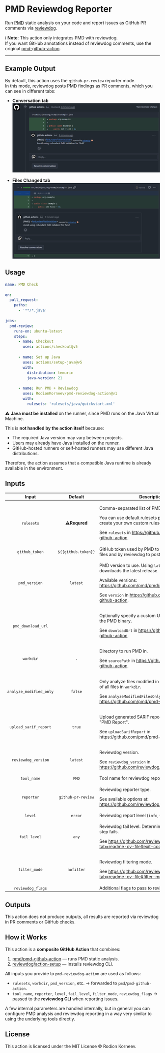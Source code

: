 # PMD Reviewdog Reporter

Run [PMD](https://pmd.github.io/) static analysis on your code and report issues as GitHub PR comments
via [reviewdog](https://github.com/reviewdog/reviewdog).

ℹ️ **Note**: This action only integrates PMD with reviewdog.\
If you want GitHub annotations instead of reviewdog comments,
use the
original [pmd-github-action](https://github.com/pmd/pmd-github-action).

---

## Example Output

By default, this action uses the `github-pr-review` reporter mode.  
In this mode, reviewdog posts PMD findings as PR comments, which you can see in different tabs:

- **Conversation tab**
  ![PMD comments in PR Conversation](docs/example-pr-conversation.png)

- **Files Changed tab**
  ![PMD comments in Files Changed](docs/example-files-changed.png)

## Usage

```yaml
name: PMD Check

on:
  pull_request:
    paths:
      - '**/*.java'

jobs:
  pmd-review:
    runs-on: ubuntu-latest
    steps:
      - name: Checkout
        uses: actions/checkout@v5

      - name: Set up Java
        uses: actions/setup-java@v5
        with:
          distribution: temurin
          java-version: 21

      - name: Run PMD + Reviewdog
        uses: RodionKorneev/pmd-reviewdog-action@v1
        with:
          rulesets: 'rulesets/java/quickstart.xml'
```

⚠️ **Java must be installed** on the runner, since PMD runs on the Java Virtual Machine.

This is **not handled by the action itself** because:

- The required Java version may vary between projects.
- Users may already have Java installed on the runner.
- GitHub-hosted runners or self-hosted runners may use different Java distributions.

Therefore, the action assumes that a compatible Java runtime is already available in the environment.

## Inputs

|          Input          |       Default       | Description                                                                                                                                                                                                                    |
|:-----------------------:|:-------------------:|--------------------------------------------------------------------------------------------------------------------------------------------------------------------------------------------------------------------------------|
|       `rulesets`        |    ⚠️**Requred**    | <p>Comma-separated list of PMD rulesets to use.</p><p>You can use default rulesets provided by PMD, or create your own custom ruleset and reference it.</p><p>See `rulesets` in https://github.com/pmd/pmd-github-action. </p> |
|     `github_token`      | `${{github.token}}` | GitHub token used by PMD to determine modified files and by reviewdog to post comments.                                                                                                                                        |
|      `pmd_version`      |      `latest`       | <p>PMD version to use. Using `latest` automatically downloads the latest release.</p><p>Available versions: https://github.com/pmd/pmd/releases. </p><p>See `version` in https://github.com/pmd/pmd-github-action. </p>        |
|   `pmd_download_url`    |                     | <p>Optionally specify a custom URL for downloading the PMD binary.</p><p>See `downloadUrl` in https://github.com/pmd/pmd-github-action. </p>                                                                                   |
|        `workdir`        |         `.`         | <p>Directory to run PMD in.</p><p>See `sourcePath` in https://github.com/pmd/pmd-github-action. </p>                                                                                                                           |
| `analyze_modified_only` |       `false`       | <p>Only analyze files modified in a PR or push instead of all files in `workdir`.</p><p>See `analyzeModifiedFilesOnly` in https://github.com/pmd/pmd-github-action. </p>                                                       |
|  `upload_sarif_report`  |       `true`        | <p>Upload generated SARIF report as artifact named "PMD Report".</p><p>See `uploadSarifReport` in https://github.com/pmd/pmd-github-action. </p>                                                                               |
|   `reviewdog_version`   |      `latest`       | <p>Reviewdog version.</p><p>See `reviewdog_version` in https://github.com/reviewdog/action-setup. </p>                                                                                                                         |
|       `tool_name`       |        `PMD`        | Tool name for reviewdog reporter.                                                                                                                                                                                              |
|       `reporter`        | `github-pr-review`  | <p>Reviewdog reporter type.</p><p>See available options at: https://github.com/reviewdog/reviewdog#reporters </p>                                                                                                              |
|         `level`         |       `error`       | Reviewdog report level (`info`, `warning`, `error`).                                                                                                                                                                           |
|      `fail_level`       |        `any`        | <p>Reviewdog fail level. Determines at which level the step fails.</p><p>See https://github.com/reviewdog/reviewdog?tab=readme-ov-file#exit-codes. </p>                                                                        |
|      `filter_mode`      |     `nofilter`      | <p>Reviewdog filtering mode.</p><p>See https://github.com/reviewdog/reviewdog?tab=readme-ov-file#filter-mode. </p>                                                                                                             |
|    `reviewdog_flags`    |                     | Additional flags to pass to reviewdog command.                                                                                                                                                                                 |

## Outputs

This action does not produce outputs, all results are reported via reviewdog in PR comments or GitHub checks.

## How it Works

This action is a **composite GitHub Action** that combines:

1. [pmd/pmd-github-action](https://github.com/pmd/pmd-github-action) — runs PMD static analysis.
2. [reviewdog/action-setup](https://github.com/reviewdog/action-setup) — installs reviewdog CLI.

All inputs you provide to `pmd-reviewdog-action` are used as follows:

- `rulesets`, `workdir`, `pmd_version`, etc. → forwarded to `pmd/pmd-github-action`.
- `tool_name`, `reporter`, `level`, `fail_level`, `filter_mode`, `reviewdog_flags` → passed to the **reviewdog CLI**
  when reporting issues.

A few internal parameters are handled internally, but in general you can configure PMD analysis and reviewdog reporting
in a way very similar to using the underlying tools directly.

## License

This action is licensed under the MIT License © Rodion Korneev.
